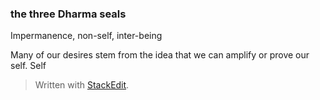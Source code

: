 
### the three Dharma seals 
Impermanence, non-self, inter-being

Many of our desires stem from the idea that we can amplify or prove our self. Self 

> Written with [StackEdit](https://stackedit.io/).
<!--stackedit_data:
eyJoaXN0b3J5IjpbNTI0NjU1MjNdfQ==
-->